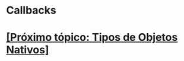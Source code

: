 # Callbacks

# [[Próximo tópico: Tipos de Objetos Nativos]](./tipos-objetos-nativos/tipos-objetos-nativos.md)